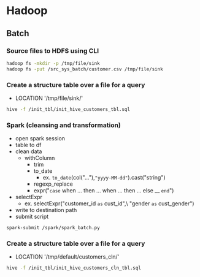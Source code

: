 # Hadoop

## Batch
### Source files to HDFS using CLI
```sh
hadoop fs -mkdir -p /tmp/file/sink
hadoop fs -put /src_sys_batch/customer.csv /tmp/file/sink
```
### Create a structure table over a file for a query
- LOCATION '/tmp/file/sink/'
```sh
hive -f /init_tbl/init_hive_customers_tbl.sql
```

### Spark (cleansing and transformation)
- open spark session
- table to df
- clean data
    - withColumn
        - trim
        - to_date
            - ex. `to_date`(col("..."),`"yyyy-MM-dd"`).cast("string")
        - regexp_replace
        - expr("`case` when ... then ... when ... then ... else __ `end`")
- selectExpr
    - ex. selectExpr("customer_id `as` cust_id",\\
          "gender `as` cust_gender")
- write to destination path
- submit script
```sh
spark-submit /spark/spark_batch.py
```

### Create a structure table over a file for a query
- LOCATION '/tmp/default/customers_cln/'
```sh
hive -f /init_tbl/init_hive_customers_cln_tbl.sql
```